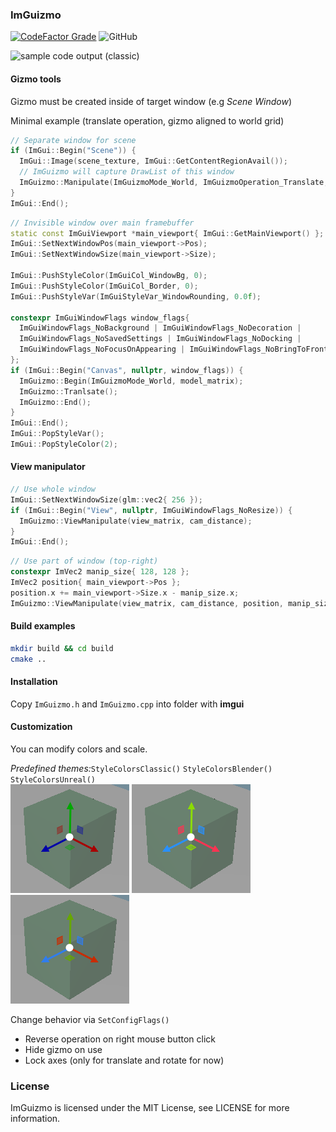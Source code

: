 ### ImGuizmo

[![CodeFactor Grade](https://img.shields.io/codefactor/grade/github/skaarj1989/ImGuizmo)](https://www.codefactor.io/repository/github/skaarj1989/imguizmo/overview/master)
![GitHub](https://img.shields.io/github/license/skaarj1989/ImGuizmo.svg)


![sample code output (classic)](https://github.com/skaarj1989/ImGuizmo/blob/gh-pages/example.gif?raw=true)

#### Gizmo tools

Gizmo must be created inside of target window (e.g *Scene Window*)

Minimal example (translate operation, gizmo aligned to world grid)
```cpp
// Separate window for scene
if (ImGui::Begin("Scene")) {
  ImGui::Image(scene_texture, ImGui::GetContentRegionAvail());
  // ImGuizmo will capture DrawList of this window
  ImGuizmo::Manipulate(ImGuizmoMode_World, ImGuizmoOperation_Translate, model_matrix);
}
ImGui::End();
```

```cpp
// Invisible window over main framebuffer
static const ImGuiViewport *main_viewport{ ImGui::GetMainViewport() };
ImGui::SetNextWindowPos(main_viewport->Pos);
ImGui::SetNextWindowSize(main_viewport->Size);
    
ImGui::PushStyleColor(ImGuiCol_WindowBg, 0);
ImGui::PushStyleColor(ImGuiCol_Border, 0);
ImGui::PushStyleVar(ImGuiStyleVar_WindowRounding, 0.0f);

constexpr ImGuiWindowFlags window_flags{
  ImGuiWindowFlags_NoBackground | ImGuiWindowFlags_NoDecoration |
  ImGuiWindowFlags_NoSavedSettings | ImGuiWindowFlags_NoDocking |
  ImGuiWindowFlags_NoFocusOnAppearing | ImGuiWindowFlags_NoBringToFrontOnFocus
};
if (ImGui::Begin("Canvas", nullptr, window_flags)) {
  ImGuizmo::Begin(ImGuizmoMode_World, model_matrix);
  ImGuizmo::Tranlsate();
  ImGuizmo::End();
}
ImGui::End();
ImGui::PopStyleVar();
ImGui::PopStyleColor(2);
```

#### View manipulator

```cpp
// Use whole window
ImGui::SetNextWindowSize(glm::vec2{ 256 });
if (ImGui::Begin("View", nullptr, ImGuiWindowFlags_NoResize)) {
  ImGuizmo::ViewManipulate(view_matrix, cam_distance);
}
ImGui::End();
```

```cpp
// Use part of window (top-right)
constexpr ImVec2 manip_size{ 128, 128 };
ImVec2 position{ main_viewport->Pos };
position.x += main_viewport->Size.x - manip_size.x;
ImGuizmo::ViewManipulate(view_matrix, cam_distance, position, manip_size);
```

#### Build examples
```bash
mkdir build && cd build
cmake ..
```

#### Installation

Copy `ImGuizmo.h` and `ImGuizmo.cpp` into folder with **imgui**

#### Customization

You can modify colors and scale.

_Predefined themes:_`StyleColorsClassic()` `StyleColorsBlender()` `StyleColorsUnreal()`
<br>![sample code output (classic)](https://raw.githubusercontent.com/skaarj1989/ImGuizmo/gh-pages/images/classic.png) ![sample code output (blender)](https://raw.githubusercontent.com/skaarj1989/ImGuizmo/gh-pages/images/blender.png) ![sample code output (unreal)](https://raw.githubusercontent.com/skaarj1989/ImGuizmo/gh-pages/images/unreal.png)

Change behavior via `SetConfigFlags()`
* Reverse operation on right mouse button click
* Hide gizmo on use
* Lock axes (only for translate and rotate for now)

### License

ImGuizmo is licensed under the MIT License, see LICENSE for more information.
